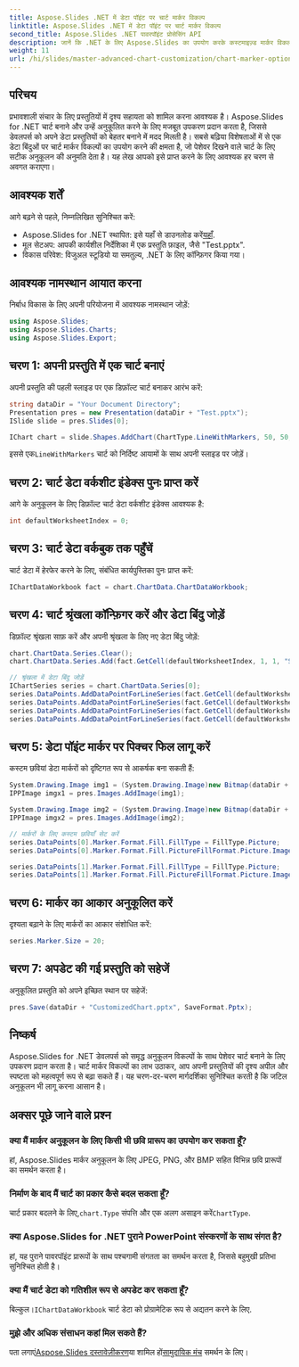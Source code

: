 ```yaml
---
title: Aspose.Slides .NET में डेटा पॉइंट पर चार्ट मार्कर विकल्प
linktitle: Aspose.Slides .NET में डेटा पॉइंट पर चार्ट मार्कर विकल्प
second_title: Aspose.Slides .NET पावरपॉइंट प्रोसेसिंग API
description: जानें कि .NET के लिए Aspose.Slides का उपयोग करके कस्टमाइज़्ड मार्कर विकल्पों के साथ अपने पावरपॉइंट चार्ट को कैसे बेहतर बनाया जाए। यह चरण-दर-चरण मार्गदर्शिका पूर्वापेक्षाएँ, चार्ट निर्माण, डेटा पॉइंट फ़ॉर्मेटिंग और बहुत कुछ को कवर करती है।
weight: 11
url: /hi/slides/master-advanced-chart-customization/chart-marker-options/
---
```

## परिचय

प्रभावशाली संचार के लिए प्रस्तुतियों में दृश्य सहायता को शामिल करना आवश्यक है। Aspose.Slides for .NET चार्ट बनाने और उन्हें अनुकूलित करने के लिए मजबूत उपकरण प्रदान करता है, जिससे डेवलपर्स को अपने डेटा प्रस्तुतियों को बेहतर बनाने में मदद मिलती है। सबसे बढ़िया विशेषताओं में से एक डेटा बिंदुओं पर चार्ट मार्कर विकल्पों का उपयोग करने की क्षमता है, जो पेशेवर दिखने वाले चार्ट के लिए सटीक अनुकूलन की अनुमति देता है। यह लेख आपको इसे प्राप्त करने के लिए आवश्यक हर चरण से अवगत कराएगा।

## आवश्यक शर्तें

आगे बढ़ने से पहले, निम्नलिखित सुनिश्चित करें:

-  Aspose.Slides for .NET स्थापित: इसे यहाँ से डाउनलोड करें[यहाँ](https://releases.aspose.com/slides/net/).
- मूल सेटअप: आपकी कार्यशील निर्देशिका में एक प्रस्तुति फ़ाइल, जैसे "Test.pptx".
- विकास परिवेश: विजुअल स्टूडियो या समतुल्य, .NET के लिए कॉन्फ़िगर किया गया।

## आवश्यक नामस्थान आयात करना

निर्बाध विकास के लिए अपनी परियोजना में आवश्यक नामस्थान जोड़ें:

```csharp
using Aspose.Slides;
using Aspose.Slides.Charts;
using Aspose.Slides.Export;
```

## चरण 1: अपनी प्रस्तुति में एक चार्ट बनाएं

अपनी प्रस्तुति की पहली स्लाइड पर एक डिफ़ॉल्ट चार्ट बनाकर आरंभ करें:

```csharp
string dataDir = "Your Document Directory";
Presentation pres = new Presentation(dataDir + "Test.pptx");
ISlide slide = pres.Slides[0];

IChart chart = slide.Shapes.AddChart(ChartType.LineWithMarkers, 50, 50, 600, 400);
```

 इससे एक`LineWithMarkers` चार्ट को निर्दिष्ट आयामों के साथ अपनी स्लाइड पर जोड़ें।

## चरण 2: चार्ट डेटा वर्कशीट इंडेक्स पुनः प्राप्त करें

आगे के अनुकूलन के लिए डिफ़ॉल्ट चार्ट डेटा वर्कशीट इंडेक्स आवश्यक है:

```csharp
int defaultWorksheetIndex = 0;
```

## चरण 3: चार्ट डेटा वर्कबुक तक पहुँचें

चार्ट डेटा में हेरफेर करने के लिए, संबंधित कार्यपुस्तिका पुनः प्राप्त करें:

```csharp
IChartDataWorkbook fact = chart.ChartData.ChartDataWorkbook;
```

## चरण 4: चार्ट श्रृंखला कॉन्फ़िगर करें और डेटा बिंदु जोड़ें

डिफ़ॉल्ट श्रृंखला साफ़ करें और अपनी श्रृंखला के लिए नए डेटा बिंदु जोड़ें:

```csharp
chart.ChartData.Series.Clear();
chart.ChartData.Series.Add(fact.GetCell(defaultWorksheetIndex, 1, 1, "Series 1"), chart.Type);

// श्रृंखला में डेटा बिंदु जोड़ें
IChartSeries series = chart.ChartData.Series[0];
series.DataPoints.AddDataPointForLineSeries(fact.GetCell(defaultWorksheetIndex, 1, 2, 4.5));
series.DataPoints.AddDataPointForLineSeries(fact.GetCell(defaultWorksheetIndex, 2, 2, 2.5));
series.DataPoints.AddDataPointForLineSeries(fact.GetCell(defaultWorksheetIndex, 3, 2, 3.5));
series.DataPoints.AddDataPointForLineSeries(fact.GetCell(defaultWorksheetIndex, 4, 2, 4.0));
```

## चरण 5: डेटा पॉइंट मार्कर पर पिक्चर फिल लागू करें

कस्टम छवियां डेटा मार्करों को दृष्टिगत रूप से आकर्षक बना सकती हैं:

```csharp
System.Drawing.Image img1 = (System.Drawing.Image)new Bitmap(dataDir + "aspose-logo.jpg");
IPPImage imgx1 = pres.Images.AddImage(img1);

System.Drawing.Image img2 = (System.Drawing.Image)new Bitmap(dataDir + "flower.jpg");
IPPImage imgx2 = pres.Images.AddImage(img2);

// मार्करों के लिए कस्टम छवियाँ सेट करें
series.DataPoints[0].Marker.Format.Fill.FillType = FillType.Picture;
series.DataPoints[0].Marker.Format.Fill.PictureFillFormat.Picture.Image = imgx1;

series.DataPoints[1].Marker.Format.Fill.FillType = FillType.Picture;
series.DataPoints[1].Marker.Format.Fill.PictureFillFormat.Picture.Image = imgx2;
```

## चरण 6: मार्कर का आकार अनुकूलित करें

दृश्यता बढ़ाने के लिए मार्करों का आकार संशोधित करें:

```csharp
series.Marker.Size = 20;
```

## चरण 7: अपडेट की गई प्रस्तुति को सहेजें

अनुकूलित प्रस्तुति को अपने इच्छित स्थान पर सहेजें:

```csharp
pres.Save(dataDir + "CustomizedChart.pptx", SaveFormat.Pptx);
```

## निष्कर्ष

Aspose.Slides for .NET डेवलपर्स को समृद्ध अनुकूलन विकल्पों के साथ पेशेवर चार्ट बनाने के लिए उपकरण प्रदान करता है। चार्ट मार्कर विकल्पों का लाभ उठाकर, आप अपनी प्रस्तुतियों की दृश्य अपील और स्पष्टता को महत्वपूर्ण रूप से बढ़ा सकते हैं। यह चरण-दर-चरण मार्गदर्शिका सुनिश्चित करती है कि जटिल अनुकूलन भी लागू करना आसान है।

## अक्सर पूछे जाने वाले प्रश्न

### क्या मैं मार्कर अनुकूलन के लिए किसी भी छवि प्रारूप का उपयोग कर सकता हूँ?
हां, Aspose.Slides मार्कर अनुकूलन के लिए JPEG, PNG, और BMP सहित विभिन्न छवि प्रारूपों का समर्थन करता है।

### निर्माण के बाद मैं चार्ट का प्रकार कैसे बदल सकता हूँ?
 चार्ट प्रकार बदलने के लिए,`chart.Type` संपत्ति और एक अलग असाइन करें`ChartType`.

### क्या Aspose.Slides for .NET पुराने PowerPoint संस्करणों के साथ संगत है?
हां, यह पुराने पावरपॉइंट प्रारूपों के साथ पश्चगामी संगतता का समर्थन करता है, जिससे बहुमुखी प्रतिभा सुनिश्चित होती है।

### क्या मैं चार्ट डेटा को गतिशील रूप से अपडेट कर सकता हूँ?
 बिल्कुल।`IChartDataWorkbook` चार्ट डेटा को प्रोग्रामेटिक रूप से अद्यतन करने के लिए.

### मुझे और अधिक संसाधन कहां मिल सकते हैं?
 पता लगाएं[Aspose.Slides दस्तावेज़ीकरण](https://reference.aspose.com/slides/net/)या शामिल हों[सामुदायिक मंच](https://forum.aspose.com/) समर्थन के लिए।